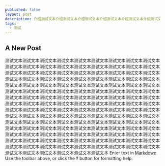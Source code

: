 ```yaml
---
published: false
layout: post
description: 介绍测试文本介绍测试文本介绍测试文本介绍测试文本介绍测试文本介绍测试文本介绍测试文本介绍测试文本介绍测试文本介绍测试文本介绍测试文本介绍测试文本介绍测试文本
tags:
  - 测试
---
```

## A New Post
测试文本测试文本测试文本测试文本测试文本测试文本测试文本测试文本测试文本测试文本测试文本测试文本测试文本测试文本测试文本测试文本测试文本测试文本测试文本测试文本测试文本测试文本测试文本测试文本测试文本测试文本测试文本测试文本测试文本测试文本测试文本测试文本测试文本测试文本测试文本测试文本测试文本测试文本测试文本测试文本测试文本测试文本测试文本测试文本测试文本测试文本测试文本测试文本测试文本测试文本测试文本测试文本测试文本测试文本测试文本测试文本测试文本测试文本测试文本测试文本测试文本测试文本测试文本测试文本测试文本测试文本测试文本测试文本测试文本测试文本测试文本测试文本测试文本测试文本测试文本测试文本测试文本测试文本测试文本测试文本测试文本测试文本测试文本测试文本测试文本测试文本测试文本测试文本测试文本测试文本测试文本测试文本测试文本测试文本测试文本测试文本测试文本测试文本测试文本测试文本测试文本测试文本测试文本测试文本测试文本测试文本测试文本测试文本测试文本测试文本测试文本测试文本测试文本测试文本测试文本测试文本测试文本测试文本测试文本测试文本测试文本测试文本测试文本测试文本测试文本测试文本测试文本测试文本测试文本测试文本测试文本测试文本测试文本测试文本测试文本测试文本测试文本测试文本测试文本测试文本测试文本
Enter text in [Markdown](http://daringfireball.net/projects/markdown/). Use the toolbar above, or click the **?** button for formatting help.
